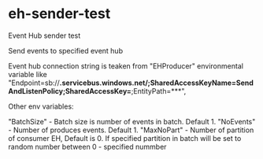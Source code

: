 # eh-sender-test
Event Hub sender test

Send events to specified event hub 

Event hub connection string is teaken from "EHProducer" environmental variable 
like "Endpoint=sb://****.servicebus.windows.net/;SharedAccessKeyName=SendAndListenPolicy;SharedAccessKey=****;EntityPath=***",

Other env variables:

"BatchSize" - Batch size is number of events in batch. Default 1.
"NoEvents" - Number of produces events. Default 1. 
"MaxNoPart" - Number of partition of consumer EH, Default is 0. If specified partition in batch will be set to random number between 0 - specified nummber  